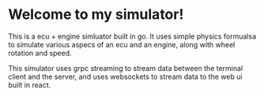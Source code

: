 # Welcome to my simulator!

This is a ecu + engine simluator built in go. It uses simple physics formualsa to simulate
various aspecs of an ecu and an engine, along with wheel rotation and speed.

This simulator uses grpc streaming to stream data between the terminal client and the server, and uses websockets to stream data to the web ui built in react. 

